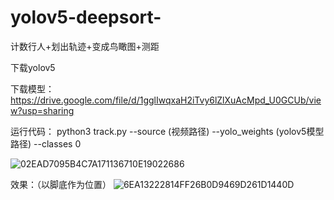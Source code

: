 # yolov5-deepsort-
计数行人+划出轨迹+变成鸟瞰图+测距


下载yolov5


下载模型：https://drive.google.com/file/d/1gglIwqxaH2iTvy6lZlXuAcMpd_U0GCUb/view?usp=sharing


运行代码：
python3 track.py --source (视频路径) --yolo_weights (yolov5模型路径) --classes 0


![02EAD7095B4C7A171136710E19022686](https://user-images.githubusercontent.com/56624119/124534924-d3a85200-de47-11eb-9ccd-c09a50e3c1c0.jpg)


效果：（以脚底作为位置）
![6EA13222814FF26B0D9469D261D1440D](https://user-images.githubusercontent.com/56624119/124535819-62699e80-de49-11eb-891d-f2572eff9a6c.jpg)
